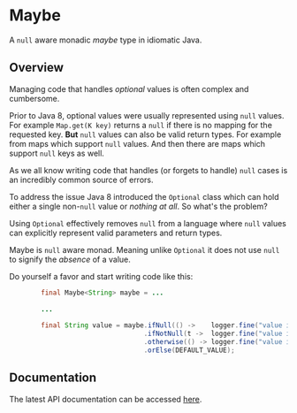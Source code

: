Maybe
=====
A `null` aware monadic _maybe_ type in idiomatic Java.

Overview
--------
Managing code that handles _optional_ values is often complex and cumbersome.

Prior to Java 8, optional values were usually represented using `null` values. For example `Map.get(K key)` returns a `null` if there is no mapping for the requested key. **But** `null` values can also be valid return types. For example from maps which support `null` values. And then there are maps which support `null` keys as well.

As we all know writing code that handles (or forgets to handle) `null` cases is an incredibly common source of errors.

To address the issue Java 8 introduced the `Optional` class which can hold either a single non-`null` value or _nothing at all_. So what's the problem?

Using `Optional` effectively removes `null` from a language where `null` values can explicitly represent valid parameters and return types.

Maybe is `null` aware monad. Meaning unlike `Optional` it does not use `null` to signify the _absence_ of a value.

Do yourself a favor and start writing code like this:

```Java
        final Maybe<String> maybe = ...
        
        ...
        
        final String value = maybe.ifNull(() ->    logger.fine("value is null"))
                                  .ifNotNull(t ->  logger.fine("value is " + t))
                                  .otherwise(() -> logger.fine("value is absent: using default value"))
                                  .orElse(DEFAULT_VALUE);
```

Documentation
-------------
The latest API documentation can be accessed [here](https://zleonov.github.io/maybe/api/latest).